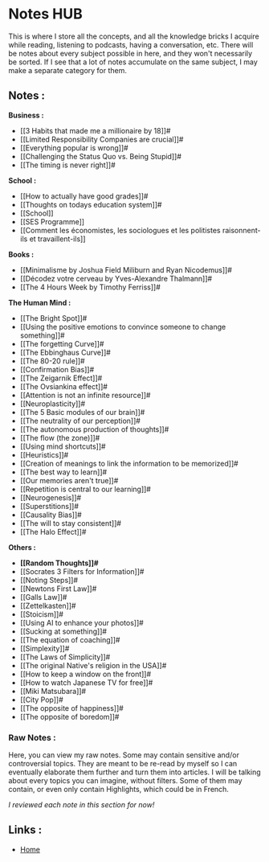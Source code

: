 # Notes HUB

This is where I store all the concepts, and all the knowledge bricks I acquire while reading, listening to podcasts, having a conversation, etc. There will be notes about every subject possible in here, and they won't necessarily be sorted. If I see that a lot of notes accumulate on the same subject, I may make a separate category for them.


## Notes :

**Business :**
- [[3 Habits that made me a millionaire by 18]]#
- [[Limited Responsibility Companies are crucial]]#
- [[Everything popular is wrong]]#
- [[Challenging the Status Quo vs. Being Stupid]]#
- [[The timing is never right]]#


**School :**
- [[How to actually have good grades]]#
- [[Thoughts on todays education system]]#
- [[School]]
- [[SES Programme]]
- [[Comment les économistes, les sociologues et les politistes raisonnent-ils et travaillent-ils]]


**Books :**
- [[Minimalisme by Joshua Field Miliburn and Ryan Nicodemus]]#
- [[Décodez votre cerveau by Yves-Alexandre Thalmann]]#
- [[The 4 Hours Week by Timothy Ferriss]]#

**The Human Mind :**
- [[The Bright Spot]]#
- [[Using the positive emotions to convince someone to change something]]#
- [[The forgetting Curve]]#
- [[The Ebbinghaus Curve]]#
- [[The 80-20 rule]]#
- [[Confirmation Bias]]#
- [[The Zeigarnik Effect]]#
- [[The Ovsiankina effect]]#
- [[Attention is not an infinite resource]]#
- [[Neuroplasticity]]#
- [[The 5 Basic modules of our brain]]#
- [[The neutrality of our perception]]#
- [[The autonomous production of thoughts]]#
- [[The flow (the zone)]]#
- [[Using mind shortcuts]]#
- [[Heuristics]]#
- [[Creation of meanings to link the information to be memorized]]#
- [[The best way to learn]]#
- [[Our memories aren't true]]#
- [[Repetition is central to our learning]]#
- [[Neurogenesis]]#
- [[Superstitions]]#
- [[Causality Bias]]#
- [[The will to stay consistent]]#
- [[The Halo Effect]]#


**Others :**
- **[[Random Thoughts]]#**
- [[Socrates 3 Filters for Information]]#
- [[Noting Steps]]#
- [[Newtons First Law]]#
- [[Galls Law]]#
- [[Zettelkasten]]#
- [[Stoicism]]#
- [[Using AI to enhance your photos]]#
- [[Sucking at something]]#
- [[The equation of coaching]]#
- [[Simplexity]]#
- [[The Laws of Simplicity]]#
- [[The original Native's religion in the USA]]#
- [[How to keep a window on the front]]#
- [[How to watch Japanese TV for free]]#
- [[Miki Matsubara]]#
- [[City Pop]]#
- [[The opposite of happiness]]#
- [[The opposite of boredom]]#



### Raw Notes :
Here, you can view my raw notes. Some may contain sensitive and/or controversial topics. They are meant to be re-read by myself so I can eventually elaborate them further and turn them into articles. I will be talking about every topics you can imagine, without filters. Some of them may contain, or even only contain Highlights, which could be in French.

*I reviewed each note in this section for now!*

## Links :
- [Home](https://misudashi.ga/)